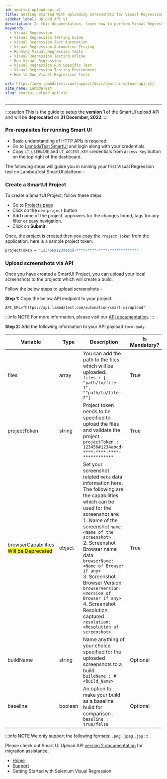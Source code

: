 ```yaml
---
id: smartui-upload-api-v1
title: Getting Started With Uploading Screenshots for Visual Regression Testing
sidebar_label: Upload API v1
description: In this documentation, learn how to perform Visual Regression testing on the LambdaTest Automation Cloud across 40+ browser versions.
keywords:
  - Visual Regression
  - Visual Regression Testing Guide
  - Visual Regression Test Automation
  - Visual Regression Automation Testing
  - Running Visual Regression Tests
  - Visual Regression Testing Online
  - Run Visual Regression
  - Visual Regression Run Specific Test
  - Visual Regression Testing Environment
  - How to Run Visual Regression Tests

url: https://www.lambdatest.com/support/docs/smartui-upload-api-v1/
site_name: LambdaTest
slug: smartui-upload-api-v1/
---
```


---

:::caution
This is the guide to setup the **version 1** of the SmartUI upload API and will be **deprecated** on **31 December, 2022**.
:::

### Pre-requisites for running Smart UI

- Basic understanding of HTTP APIs is required.
- Go to [LambdaTest SmartUI](https://smartui.lambdatest.com/) and login along with your credentials.
- Copy `LT_USERNAME` and `LT_ACCESS_KEY` credentials from `Access Key` button on the top right of the dashboard.

The following steps will guide you in running your first Visual Regression test on LambdaTest SmartUI platform -

### Create a SmartUI Project

To create a SmartUI Project, follow these steps:

- Go to [Projects page](https://smartui.lambdatest.com/)
- Click on the `new project` button
- Add name of the project, approvers for the changes found, tags for any filter or easy navigation.
- Click on **Submit**.

Once, the project is created then you copy the `Project Token` from the application, here is a sample project token:

```bash
projectToken = "123456#1234abcd-****-****-****-************"
```

### Upload screenshots via API

Once you have created a SmartUI Project, you can upload your local screenshots to the projects which will create a build.

Follow the below steps to upload screenshots -

**Step 1:** Copy the below API endpoint to your project.

```
API_URL="https://api.lambdatest.com/automation/smart-ui/upload"
```

:::info NOTE
For more information, please visit our [API documentation](https://www.lambdatest.com/support/api-doc/).
:::

**Step 2:** Add the following information to your API payload `form-body`:

| Variable            | Type    | Description                                                                                                                                                                                                                                                                                                                                                                                                                                           | Is Mandatory? |
| ------------------- | ------- | ----------------------------------------------------------------------------------------------------------------------------------------------------------------------------------------------------------------------------------------------------------------------------------------------------------------------------------------------------------------------------------------------------------------------------------------------------- | ------------- |
| files               | array   | You can add the path to the files which will be uploaded. <br/>`files : [ "path/to/file-1", ""path/to/file-2"]`                                                                                                                                                                                                                                                                                                                                       | True          |
| projectToken        | string  | Project token needs to be specified to upload the files and validate the project . <br/>`projectToken : 123456#1234abcd-****-****-****-************`                                                                                                                                                                                                                                                                                   | True          |
| browserCapabilities <br/> <mark> Will be Deprecated </mark> | object  | Set your screenshot related `meta` data information here. The following are the capabilities which can be used for the screenshot are: <br/>1. Name of the screenshot `name: <Name of the screenshot>` <br/>2. Screenshot Browser name data `browserName: <Name of Browser if any>`<br/> 3. Screenshot Browser Version `browserVersion: <Version of Browser if any>` <br/> 4. Screenshot Resolution captured `resolution: <Resolution of screenshot>` | True          |
| buildName           | string  | Name anything of your choice specified for the uploaded screenshots to a build. <br/>`buildName : #<Build_Name>`                                                                                                                                                                                                                                                                                                                                      | Optional      |
| baseline            | boolean | An option to make your build as a baseline build for comparison . <br/>`baseline : true/false`                                                                                                                                                                                                                                                                                                                                                        | Optional      |


:::info NOTE
We only support the following formats: `.png` `.jpeg` `.jpg`
:::

Please check out Smart UI Upload API [version 2 documentation](https://lambdatest.com/support/docs/smartui-upload-api-v2/) for migration assistance.

<nav aria-label="breadcrumbs">
  <ul className="breadcrumbs">
    <li className="breadcrumbs__item">
      <a className="breadcrumbs__link" target="_self" href="https://www.lambdatest.com">
        Home
      </a>
    </li>
    <li className="breadcrumbs__item">
      <a className="breadcrumbs__link" target="_self" href="https://www.lambdatest.com/support/docs/">
        Support
      </a>
    </li>
    <li className="breadcrumbs__item breadcrumbs__item--active">
      <span className="breadcrumbs__link">
      Getting Started with Selenium Visual Regression  </span>
    </li>
  </ul>
</nav>
